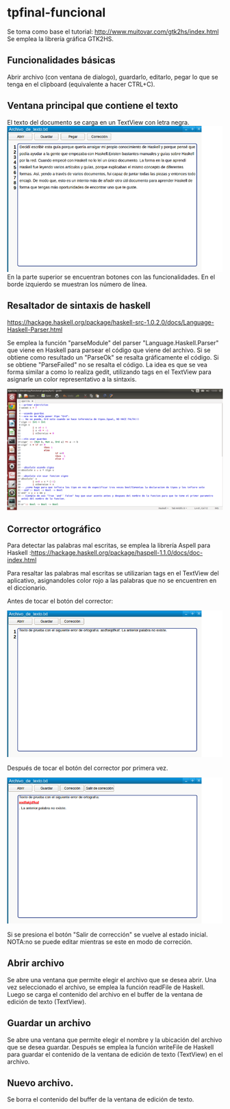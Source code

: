 # tpfinal-funcional
Se toma como base el tutorial: http://www.muitovar.com/gtk2hs/index.html
Se emplea la librería gráfica GTK2HS.
## Funcionalidades básicas
Abrir archivo (con ventana de dialogo), guardarlo, editarlo, pegar lo que se tenga en el clipboard (equivalente a hacer CTRL+C).

## Ventana principal que contiene el texto
El texto del documento se carga en un TextView con letra negra.
![Alt text](https://raw.githubusercontent.com/jorexe/tpfinal-funcional/master/prototipo/base.png)
En la parte superior se encuentran botones con las funcionalidades. En el borde izquierdo se muestran los número de línea.

## Resaltador de sintaxis de haskell
https://hackage.haskell.org/package/haskell-src-1.0.2.0/docs/Language-Haskell-Parser.html

Se emplea la función "parseModule" del parser "Language.Haskell.Parser" que viene en Haskell para parsear el código que viene del archivo. Si se obtiene como resultado un "ParseOk" se resalta gráficamente el código. Si se obtiene "ParseFailed" no se resalta el código.
La idea es que se vea forma similar a como lo realiza gedit, utilizando tags en el TextView para asignarle un color representativo a la sintaxis.

![Alt text](https://raw.githubusercontent.com/jorexe/tpfinal-funcional/master/prototipo/gedit_haskell.png)

## Corrector ortográfico
Para detectar las palabras mal escritas, se emplea la librería Aspell para Haskell :https://hackage.haskell.org/package/haspell-1.1.0/docs/doc-index.html

Para resaltar las palabras mal escritas se utilizarian tags en el TextView del aplicativo, asignandoles color rojo a las palabras que no se encuentren en el diccionario.

Antes de tocar el botón del corrector:

	
![Alt text](https://raw.githubusercontent.com/jorexe/tpfinal-funcional/master/prototipo/antes.png)

Después de tocar el botón del corrector por primera vez.

![Alt text](https://raw.githubusercontent.com/jorexe/tpfinal-funcional/master/prototipo/despues.png)

Si se presiona el botón "Salir de corrección" se vuelve al estado inicial.
NOTA:no se puede editar mientras se este en modo de correción.

## Abrir archivo
Se abre una ventana que permite elegir el archivo que se desea abrir. Una vez seleccionado el archivo, se emplea la función readFile de Haskell. Luego se carga el contenido del archivo en el buffer de la ventana de edición de texto (TextView).

## Guardar un archivo
Se abre una ventana que permite elegir el nombre y la ubicación del archivo que se desea guardar. Después se emplea la función writeFile de Haskell para guardar el contenido de la ventana de edición de texto (TextView) en el archivo. 

## Nuevo archivo.
Se borra el contenido del buffer de la ventana de edición de texto.

